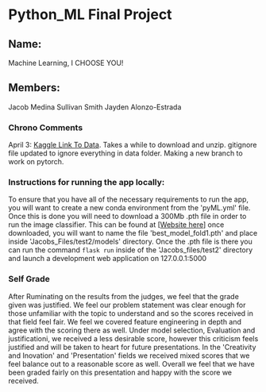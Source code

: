 # Python_ML Final Project
## Name: 
Machine Learning, I CHOOSE YOU!

## Members:
Jacob Medina
Sullivan Smith
Jayden Alonzo-Estrada

### Chrono Comments
April 3: [Kaggle Link To Data](https://www.kaggle.com/code/echometerhhwl/who-s-that-pokemon-improved/input). Takes a while to download and unzip. gitignore file updated to ignore everything in data folder. Making a new branch to work on pytorch.

### Instructions for running the app locally:
To ensure that you have all of the necessary requirements to run the app, you will want to create a new conda environment from the 'pyML.yml' file.
Once this is done you will need to download a 300Mb .pth file in order to run the image classifier. This can be found at [[Website here](https://drive.google.com/file/d/1jbtCxdDw7YZHVrTwmaona2r9ScCpnXm-/view?usp=sharing)]
once downloaded, you will want to name the file 'best_model_fold1.pth' and place inside 'Jacobs_Files/test2/models' directory.
Once the .pth file is there you can run the command `flask run` inside of the 'Jacobs_files/test2' directory and launch a development web application on 127.0.0.1:5000

### Self Grade
After Ruminating on the results from the judges, we feel that the grade given was justified. We feel our problem statement was clear enough for those unfamiliar with the topic to understand and so the scores received in that field feel fair. We feel we covered feature engineering in depth and agree with the scoring there as well. Under model selection, Evaluation and justificationi, we received a less desirable score, however this criticism feels justified and will be taken to heart for future presentations. In the 'Creativity and Inovation' and 'Presentation' fields we received mixed scores that we feel balance out to a reasonable score as well. Overall we feel that we have been graded fairly on this presentation and happy with the score we received.